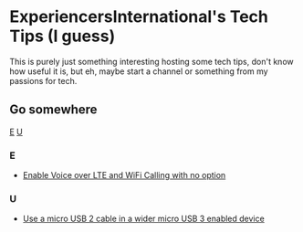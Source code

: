 # ExperiencersInternational's Tech Tips (I guess)

This is purely just something interesting hosting some tech tips, don't know how useful it is, but eh, maybe start a channel or something from my passions for tech.

## Go somewhere
[E](#e) [U](#u)

### E
- [Enable Voice over LTE and WiFi Calling with no option](software/enablevolteandvowifiwithnooption)
### U
- [Use a micro USB 2 cable in a wider micro USB 3 enabled device](hardware/usb3cablereplacement)
